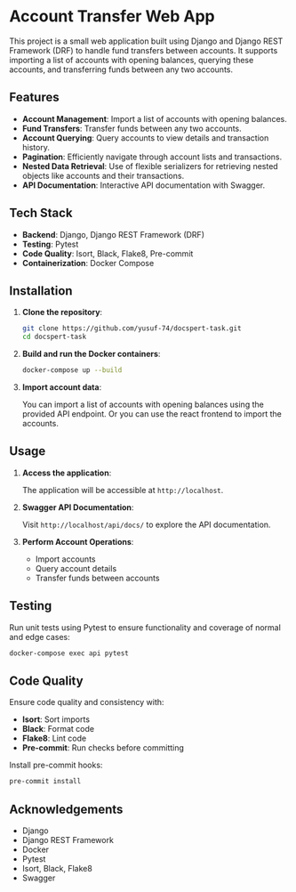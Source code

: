 # Account Transfer Web App

This project is a small web application built using Django and Django REST Framework (DRF) to handle fund transfers between accounts. It supports importing a list of accounts with opening balances, querying these accounts, and transferring funds between any two accounts.

## Features

- **Account Management**: Import a list of accounts with opening balances.
- **Fund Transfers**: Transfer funds between any two accounts.
- **Account Querying**: Query accounts to view details and transaction history.
- **Pagination**: Efficiently navigate through account lists and transactions.
- **Nested Data Retrieval**: Use of flexible serializers for retrieving nested objects like accounts and their transactions.
- **API Documentation**: Interactive API documentation with Swagger.

## Tech Stack

- **Backend**: Django, Django REST Framework (DRF)
- **Testing**: Pytest
- **Code Quality**: Isort, Black, Flake8, Pre-commit
- **Containerization**: Docker Compose

## Installation

1. **Clone the repository**:

   ```bash
   git clone https://github.com/yusuf-74/docspert-task.git
   cd docspert-task
   ```

2. **Build and run the Docker containers**:

   ```bash
   docker-compose up --build
   ```

3. **Import account data**:

   You can import a list of accounts with opening balances using the provided API endpoint.
   Or you can use the react frontend to import the accounts.

## Usage

1. **Access the application**:

   The application will be accessible at `http://localhost`.

2. **Swagger API Documentation**:

   Visit `http://localhost/api/docs/` to explore the API documentation.

3. **Perform Account Operations**:

   - Import accounts
   - Query account details
   - Transfer funds between accounts

## Testing

Run unit tests using Pytest to ensure functionality and coverage of normal and edge cases:

```bash
docker-compose exec api pytest
```

## Code Quality

Ensure code quality and consistency with:

- **Isort**: Sort imports
- **Black**: Format code
- **Flake8**: Lint code
- **Pre-commit**: Run checks before committing

Install pre-commit hooks:

```bash
pre-commit install
```

## Acknowledgements

- Django
- Django REST Framework
- Docker
- Pytest
- Isort, Black, Flake8
- Swagger
